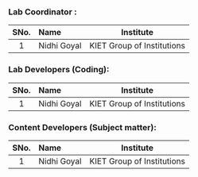 

### Lab Coordinator :

| SNo. | Name | Institute |
| :--: | :-- | :-------: |
|  1   | Nidhi Goyal | KIET Group of Institutions |

### Lab Developers (Coding):

| SNo. | Name | Institute |
| :--: | :-- | :-------: |
|  1   | Nidhi Goyal | KIET Group of Institutions |

### Content Developers (Subject matter):

| SNo. | Name | Institute |
| :--: | :-- | :-------: |
|  1   | Nidhi Goyal | KIET Group of Institutions |
